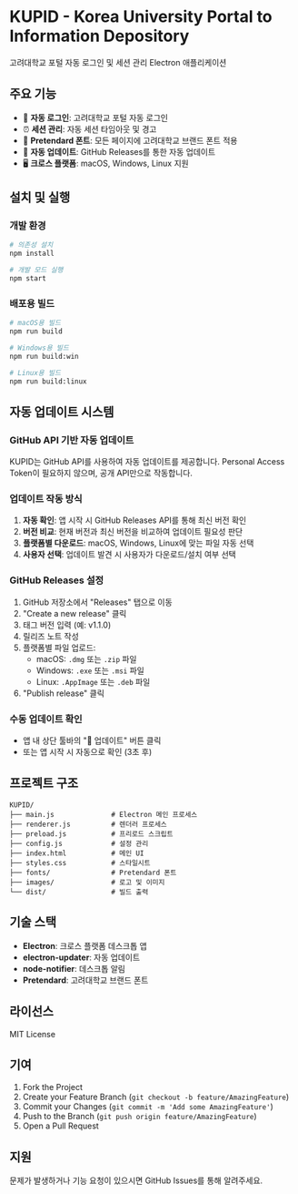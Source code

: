 # KUPID - Korea University Portal to Information Depository

고려대학교 포털 자동 로그인 및 세션 관리 Electron 애플리케이션

## 주요 기능

- 🔐 **자동 로그인**: 고려대학교 포털 자동 로그인
- ⏰ **세션 관리**: 자동 세션 타임아웃 및 경고
- 🎨 **Pretendard 폰트**: 모든 페이지에 고려대학교 브랜드 폰트 적용
- 🔄 **자동 업데이트**: GitHub Releases를 통한 자동 업데이트
- 🖥️ **크로스 플랫폼**: macOS, Windows, Linux 지원

## 설치 및 실행

### 개발 환경
```bash
# 의존성 설치
npm install

# 개발 모드 실행
npm start
```

### 배포용 빌드
```bash
# macOS용 빌드
npm run build

# Windows용 빌드
npm run build:win

# Linux용 빌드
npm run build:linux
```

## 자동 업데이트 시스템

### GitHub API 기반 자동 업데이트
KUPID는 GitHub API를 사용하여 자동 업데이트를 제공합니다. Personal Access Token이 필요하지 않으며, 공개 API만으로 작동합니다.

### 업데이트 작동 방식
1. **자동 확인**: 앱 시작 시 GitHub Releases API를 통해 최신 버전 확인
2. **버전 비교**: 현재 버전과 최신 버전을 비교하여 업데이트 필요성 판단
3. **플랫폼별 다운로드**: macOS, Windows, Linux에 맞는 파일 자동 선택
4. **사용자 선택**: 업데이트 발견 시 사용자가 다운로드/설치 여부 선택

### GitHub Releases 설정
1. GitHub 저장소에서 "Releases" 탭으로 이동
2. "Create a new release" 클릭
3. 태그 버전 입력 (예: v1.1.0)
4. 릴리즈 노트 작성
5. 플랫폼별 파일 업로드:
   - macOS: `.dmg` 또는 `.zip` 파일
   - Windows: `.exe` 또는 `.msi` 파일
   - Linux: `.AppImage` 또는 `.deb` 파일
6. "Publish release" 클릭

### 수동 업데이트 확인
- 앱 내 상단 툴바의 "🔄 업데이트" 버튼 클릭
- 또는 앱 시작 시 자동으로 확인 (3초 후)

## 프로젝트 구조

```
KUPID/
├── main.js              # Electron 메인 프로세스
├── renderer.js          # 렌더러 프로세스
├── preload.js           # 프리로드 스크립트
├── config.js            # 설정 관리
├── index.html           # 메인 UI
├── styles.css           # 스타일시트
├── fonts/               # Pretendard 폰트
├── images/              # 로고 및 이미지
└── dist/                # 빌드 출력
```

## 기술 스택

- **Electron**: 크로스 플랫폼 데스크톱 앱
- **electron-updater**: 자동 업데이트
- **node-notifier**: 데스크톱 알림
- **Pretendard**: 고려대학교 브랜드 폰트

## 라이선스

MIT License

## 기여

1. Fork the Project
2. Create your Feature Branch (`git checkout -b feature/AmazingFeature`)
3. Commit your Changes (`git commit -m 'Add some AmazingFeature'`)
4. Push to the Branch (`git push origin feature/AmazingFeature`)
5. Open a Pull Request

## 지원

문제가 발생하거나 기능 요청이 있으시면 GitHub Issues를 통해 알려주세요.
